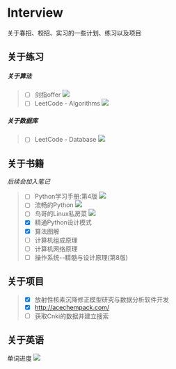 # Interview
关于春招、校招、实习的一些计划、练习以及项目

## 关于练习
##### 关于算法
> - [ ] 剑指offer ![](http://progressed.io/bar/17)
> - [ ] LeetCode - Algorithms    ![](http://progressed.io/bar/0)

##### 关于数据库
> - [ ] LeetCode - Database ![](http://progressed.io/bar/0)

## 关于书籍
*后续会加入笔记*
> - [ ] Python学习手册:第4版  ![](http://progressed.io/bar/7)
> - [ ] 流畅的Python   ![](http://progressed.io/bar/2)
> - [ ] 鸟哥的Linux私房菜 ![](http://progressed.io/bar/78)
> - [x] 精通Python设计模式
> - [x] 算法图解
> - [ ] 计算机组成原理
> - [ ] 计算机网络原理
> - [ ] 操作系统--精髓与设计原理(第8版)

## 关于项目
> - [x] 放射性核素沉降修正模型研究与数据分析软件开发
> - [x] http://acechempack.com/
> - [ ] 获取Cnki的数据并建立搜索

## 关于英语
单词进度    ![](http://progressed.io/bar/30)

